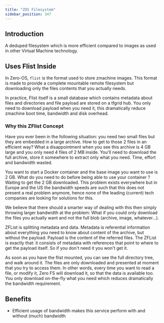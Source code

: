 ```yaml
---
title: "ZOS Filesystem"
sidebar_position: 347
---
```







## Introduction

A deduped filesystem which is more efficient compared to images as used in other Virtual Machine technology.

## Uses Flist Inside

In Zero-OS, `flist` is the format used to store zmachine images. This format is made to provide
a complete mountable remote filesystem but downloading only the files contents that you actually needs.

In practice, Flist itself is a small database which contains metadata about files and directories and file payload are stored on a tfgrid hub. You only need to download payload when you need it, this dramatically reduce zmachine boot time, bandwidth and disk overhead.

### Why this ZFlist Concept

Have you ever been in the following situation: you need two small files but they are embedded in a large archive.  How to get to those 2 files in an efficient way?  What a disappointment when you see this archive is 4 GB large and you only need 4 files of 2 MB inside. You'll need to download the full archive, store it somewhere to extract only what you need. Time, effort and bandwidth wasted.

You want to start a Docker container and the base image you want to use is 2 GB. What do you need to do before being able to use your container ? Waiting to get the 2 GB downloaded.  This problem exists everywhere but in Europe and the US the bandwidth speeds are such that this does not present a real problem anymore, hence none of the leading (current) tech companies are looking for solutions for this.

We believe that there should a smarter way of dealing with this then simply throwing larger bandwidth at the problem:  What if you could only download the files you actually want and not the full blob (archive, image, whatever...).

ZFList is splitting metadata and data. Metadata is referential information about everything you need to know about content of the archive, but without the payload. Payload is the content of the referred files.  The ZFList is exactly that:  it consists of metadata with references that point to where to get the payload itself. So if you don't need it you won't get it.

As soon as you have the flist mounted, you can see the full directory tree, and walk around it. The files are only downloaded and presented at moment that you try to access them. In other words, every time you want to read a file, or modify it, Zero FS will download it, so that the data is available too. You only download on-the-fly what you need which reduces dramatically the bandwidth requirement.


## Benefits

- Efficient usage of bandwidth makes this service perform with and without (much) bandwidth